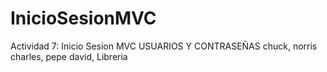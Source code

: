 # InicioSesionMVC
 Actividad 7: Inicio Sesion MVC 
 USUARIOS Y CONTRASEÑAS
 chuck, norris
 charles, pepe
 david, Libreria
